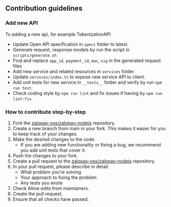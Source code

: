 ## Contribution guidelines

### Add new API
To adding a new api, for example TokenizationAPI
- Update Open API specification in `specs` folder to latest.
- Generate request, response models by run the script in `scripts/generate.sh`
- Find and replace `app_id`, `payment_id`, `mac`, `sig` in the generated request files
- Add new service and related resources in `services` folder.
- Update `services/index.ts` to expose new service API to client.
- Add unit tests for new service in `__tests__` folder and verify by run `npm run test`.
- Check coding style by `npm run lint` and fix issues if having by `npm run lint:fix`.

### How to contribute step-by-step
1. Fork the [zalopay-oss/zalopay-nodejs](https://github.com/zalopay-oss/zalopay-nodejs) repository.
2. Create a new branch from main in your fork. This makes it easier for you to keep track of your changes.
3. Make the desired changes to the code.
   - If you are adding new functionality or fixing a bug, we recommend you add unit tests that cover it.
4. Push the changes to your fork.
5. Create a pull request to the [zalopay-oss/zalopay-nodejs](https://github.com/zalopay-oss/zalopay-nodejs) repository.
6. In your pull request, please describe in detail:
   - What problem you’re solving
   - Your approach to fixing the problem
   - Any tests you wrote
7. Check Allow edits from maintainers.
8. Create the pull request.
9. Ensure that all checks have passed.

